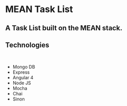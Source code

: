 # MEAN Task List

## A Task List built on the MEAN stack.

## Technologies
&nbsp;
- Mongo DB
- Express
- Angular 4
- Node JS
- Mocha
- Chai
- Sinon
